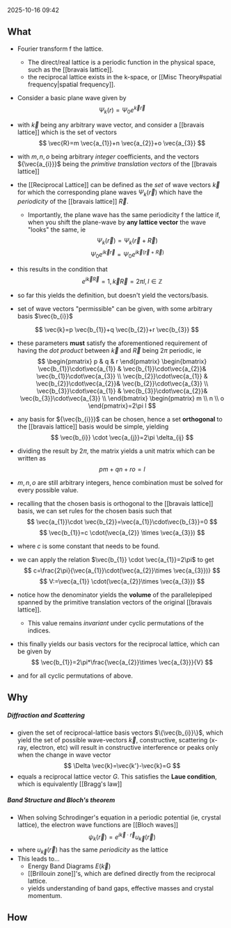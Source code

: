 2025-10-16 09:42
## What
- Fourier transform f the lattice. 
	- The direct/real lattice is a periodic function in the physical space, such as the [[bravais lattice]]. 
	- the reciprocal lattice exists in the k-space, or [[Misc Theory#spatial frequency|spatial frequency]]. 
- Consider a basic plane wave given by 
$$
\Psi_{k}(r)=\Psi_{0}e^{\vec{k}\vec{r}}
$$
- with $\vec{k}$ being any arbitrary wave vector, and consider a [[bravais lattice]] which is the set of vectors 
$$
\vec{R}=m \vec{a_{1}}+n \vec{a_{2}}+o \vec{a_{3}}
$$
- with $m,n,o$ being arbitrary *integer* coefficients, and the vectors ${\vec{a_{i}}}$ being the *primitive translation vectors* of the [[bravais lattice]]

- the [[Reciprocal Lattice]] can be defined as the *set* of wave vectors $\vec{k}$ for which the corresponding plane waves $\Psi_{k}(\vec{r})$ which have the *periodicity* of the [[bravais lattice]] $\vec{R}$. 
	- Importantly, the plane wave has the same periodicity f the lattice if, when you shift the plane-wave by **any lattice vector** the wave "looks" the same, ie
$$
\Psi_{k}(\vec{r})=\Psi_{k}(\vec{r}+\vec{R})
$$
$$
\Psi_{0}e^{i \vec{k}\vec{r}}=\Psi_{0}e^{i \vec{k}(\vec{r}+\vec{R})}
$$
- this results in the condition that 
$$
e^{i \vec{k}\vec{R}}=1, \vec{k}\vec{R}=2\pi l, l\in \mathbb{Z}
$$

- so far this yields the definition, but doesn't yield the vectors/basis. 
- set of wave vectors "permissible" can be given, with some arbitrary basis $\vec{b_{i}}$

$$
\vec{k}=p \vec{b_{1}}+q \vec{b_{2}}+r \vec{b_{3}}
$$
- these parameters **must** satisfy the aforementioned requirement of having the *dot product* between $\vec{k}$ and $\vec{R}$ being $2\pi$ periodic, ie
$$
\begin{pmatrix}
p & q & r
\end{pmatrix}
\begin{bmatrix}
    \vec{b_{1}}\cdot\vec{a_{1}} & \vec{b_{1}}\cdot\vec{a_{2}}& \vec{b_{1}}\cdot\vec{a_{3}} \\
    \vec{b_{2}}\cdot\vec{a_{1}} & \vec{b_{2}}\cdot\vec{a_{2}}& \vec{b_{2}}\cdot\vec{a_{3}} \\
   \vec{b_{3}}\cdot\vec{a_{1}} & \vec{b_{3}}\cdot\vec{a_{2}}& \vec{b_{3}}\cdot\vec{a_{3}} \\
\end{bmatrix}
\begin{pmatrix}
m \\ 
n \\  
o 
\end{pmatrix}=2\pi l
$$
- any basis for ${\vec{b_{i}}}$ can be chosen, hence a set **orthogonal** to the [[bravais lattice]] basis would be simple, yielding
$$
\vec{b_{i}} \cdot \vec{a_{j}}=2\pi \delta_{ij}
$$
- dividing the result by $2\pi$, the matrix yields a unit matrix which can be written as 
$$
pm+qn+ro=l
$$
- $m,n,o$ are still arbitrary integers, hence combination must be solved for every possible value. 

- recalling that the chosen basis is orthogonal to the [[bravais lattice]] basis, we can set rules for the chosen basis such that 
$$
\vec{a_{1}}\cdot \vec{b_{2}}=\vec{a_{1}}\cdot\vec{b_{3}}=0
$$
$$
\vec{b_{1}}=c \cdot(\vec{a_{2}} \times \vec{a_{3}})
$$
- where $c$ is some constant that needs to be found.
- we can apply the relation $\vec{b_{1}} \cdot \vec{a_{1}}=2\pi$ to get
$$
c=\frac{2\pi}{\vec{a_{1}}\cdot(\vec{a_{2}}\times \vec{a_{3}})}
$$
$$
V:=\vec{a_{1}} \cdot(\vec{a_{2}}\times \vec{a_{3}})
$$
- notice how the denominator yields the **volume** of the parallelepiped spanned by the primitive translation vectors of the original [[bravais lattice]]. 
	- This value remains *invariant* under cyclic permutations of the indices. 
- this finally yields our basis vectors for the reciprocal lattice, which can be given by 
$$
\vec{b_{1}}=2\pi*\frac{\vec{a_{2}}\times \vec{a_{3}}}{V}
$$
- and for all cyclic permutations of above. 
## Why
##### Diffraction and Scattering
- given the set of reciprocal-lattice basis vectors $\{\vec{b_{i}}\}$, which yield the set of possible wave-vectors $\vec{k}$, constructive, scattering (x-ray, electron, etc) will result in constructive interference or peaks only when the change in wave vector
$$
\Delta \vec{k}=\vec{k'}-\vec{k}=G
$$
- equals a reciprocal lattice vector $G$. This satisfies the **Laue condition**, which is equivalently [[Bragg's law]]

##### Band Structure and Bloch's theorem
- When solving Schrodinger's equation in a periodic potential (ie, crystal lattice), the electron wave functions are [[Bloch waves]]
$$
\psi_{k}(\vec{r})=e^{i \vec{k} \cdot \vec{r}}u_{\vec{k}}(\vec{r})
$$
- where $u_{\vec{k}}(\vec{r})$ has the same *periodicity* as the lattice
- This leads to...
	- Energy Band Diagrams $E(\vec{k})$
	- [[Brillouin zone]]'s, which are defined directly from the reciprocal lattice. 
	- yields understanding of band gaps, effective masses and crystal momentum. 
## How

